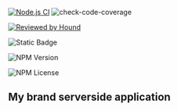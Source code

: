 [![Node.js CI](https://github.com/GarrixA/mybrand-be/actions/workflows/node.js.yml/badge.svg)](https://github.com/GarrixA/mybrand-be/actions/workflows/node.js.yml) ![check-code-coverage](https://img.shields.io/badge/code--coverage-67.22%25-yellow)

[![Reviewed by Hound](https://img.shields.io/badge/Reviewed_by-Hound-8E64B0.svg)](https://houndci.com)

![Static Badge](https://img.shields.io/badge/Accepting-Pull_Request-%23005B96?style=for-the-badge)

![NPM Version](https://img.shields.io/npm/v/node)

![NPM License](https://img.shields.io/npm/l/node?style=flat-square&labelColor=%23E6684A&color=blue)

## My brand serverside application

